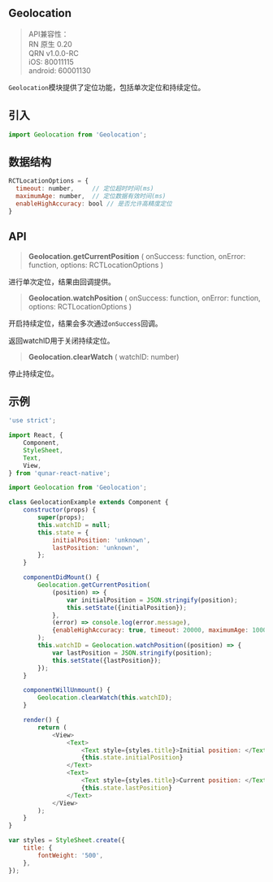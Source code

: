 <!-- TODO: 原生定位API -->

## Geolocation

> API兼容性：  
> RN 原生 0.20  
> QRN v1.0.0-RC  
> iOS: 80011115  
> android: 60001130

`Geolocation`模块提供了定位功能，包括单次定位和持续定位。

## 引入

``` js
import Geolocation from 'Geolocation';
```

## 数据结构

``` js
RCTLocationOptions = {
  timeout: number,     // 定位超时时间(ms)
  maximumAge: number,  // 定位数据有效时间(ms)
  enableHighAccuracy: bool // 是否允许高精度定位
}
```

## API

<blockquote class="api">
<strong>Geolocation.getCurrentPosition</strong>
<span>( onSuccess: function, onError: function, options: RCTLocationOptions )</span>
</blockquote>

进行单次定位，结果由回调提供。

<blockquote class="api">
<strong>Geolocation.watchPosition</strong>
<span>( onSuccess: function, onError: function, options: RCTLocationOptions )</span>
</blockquote>

开启持续定位，结果会多次通过`onSuccess`回调。

返回watchID用于关闭持续定位。

<blockquote class="api">
<strong>Geolocation.clearWatch</strong>
<span>( watchID: number)</span>
</blockquote>

停止持续定位。

## 示例

``` js
'use strict';

import React, {
    Component,
    StyleSheet,
    Text,
    View,
} from 'qunar-react-native';

import Geolocation from 'Geolocation';

class GeolocationExample extends Component {
    constructor(props) {
        super(props);
        this.watchID = null;
        this.state = {
            initialPosition: 'unknown',
            lastPosition: 'unknown',
        };
    }

    componentDidMount() {
        Geolocation.getCurrentPosition(
            (position) => {
                var initialPosition = JSON.stringify(position);
                this.setState({initialPosition});
            },
            (error) => console.log(error.message),
            {enableHighAccuracy: true, timeout: 20000, maximumAge: 1000}
        );
        this.watchID = Geolocation.watchPosition((position) => {
            var lastPosition = JSON.stringify(position);
            this.setState({lastPosition});
        });
    }

    componentWillUnmount() {
        Geolocation.clearWatch(this.watchID);
    }

    render() {
        return (
            <View>
                <Text>
                    <Text style={styles.title}>Initial position: </Text>
                    {this.state.initialPosition}
                </Text>
                <Text>
                    <Text style={styles.title}>Current position: </Text>
                    {this.state.lastPosition}
                </Text>
            </View>
        );
    }
}

var styles = StyleSheet.create({
    title: {
        fontWeight: '500',
    },
});
```
